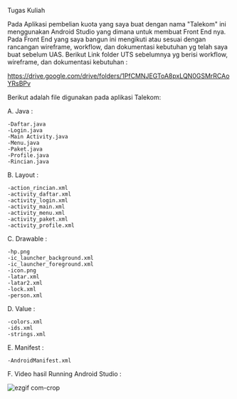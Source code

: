 Tugas Kuliah

Pada Aplikasi pembelian kuota yang saya buat dengan nama "Talekom" ini menggunakan Android Studio yang dimana untuk membuat Front End nya. Pada Front End yang saya bangun ini mengikuti atau sesuai dengan rancangan wireframe, workflow, dan dokumentasi kebutuhan yg telah saya buat sebelum UAS. Berikut Link folder UTS sebelumnya yg berisi workflow, wireframe, dan dokumentasi kebutuhan :

  https://drive.google.com/drive/folders/1PfCMNJEGToA8pxLQN0GSMrRCAoYRsBPv
  
Berikut adalah file digunakan pada aplikasi Talekom:

A. Java :

    -Daftar.java
    -Login.java 
    -Main Activity.java
    -Menu.java
    -Paket.java
    -Profile.java
    -Rincian.java

B. Layout :

    -action_rincian.xml
    -activity_daftar.xml
    -activity_login.xml
    -activity_main.xml
    -activity_menu.xml
    -activity_paket.xml
    -activity_profile.xml

C. Drawable :


    -hp.png
    -ic_launcher_background.xml
    -ic_launcher_foreground.xml
    -icon.png
    -latar.xml
    -latar2.xml
    -lock.xml
    -person.xml

D. Value :


    -colors.xml
    -ids.xml
    -strings.xml

E. Manifest :


    -AndroidManifest.xml
    
F. Video hasil Running Android Studio : 


![ezgif com-crop](https://user-images.githubusercontent.com/48081114/106415141-eecdfa80-6480-11eb-8d9c-edbdbcc0cdbe.gif)
